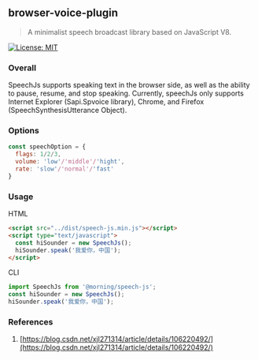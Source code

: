 ## browser-voice-plugin

> A minimalist speech broadcast library based on JavaScript V8.

[![License: MIT](https://img.shields.io/badge/License-MIT-green.svg)](https://opensource.org/licenses/MIT)

### Overall

SpeechJs supports speaking text in the browser side, as well as the ability to pause, resume, and stop speaking. Currently, speechJs only supports Internet Explorer (Sapi.Spvoice library), Chrome, and Firefox (SpeechSynthesisUtterance Object).

### Options

```JavaScript
const speechOption = {
  flags: 1/2/3,
  volume: 'low'/'middle'/'hight',
  rate: 'slow'/'normal'/'fast'
}
```

### Usage

HTML

```html
<script src="../dist/speech-js.min.js"></script>
<script type="text/javascript">
  const hiSounder = new SpeechJs();
  hiSounder.speak('我爱你，中国');
</script>
```

CLI

```javascript
import SpeechJs from '@morning/speech-js';
const hiSounder = new SpeechJs();
hiSounder.speak('我爱你，中国');
```

### References

1. [https://blog.csdn.net/xjl271314/article/details/106220492/](https://blog.csdn.net/xjl271314/article/details/106220492/)
